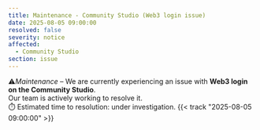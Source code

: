 ```yaml
---
title: Maintenance - Community Studio (Web3 login issue)
date: 2025-08-05 09:00:00
resolved: false
severity: notice
affected:
  - Community Studio
section: issue
---
```


⚠️*Maintenance* – We are currently experiencing an issue with **Web3 login on the Community Studio**.  
Our team is actively working to resolve it.  
⏱️ Estimated time to resolution: under investigation. {{< track "2025-08-05 09:00:00" >}}
